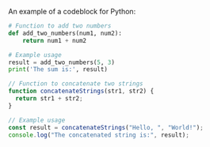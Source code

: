 An example of a codeblock for Python:

```py title="add_numbers.py" linenums="1"
# Function to add two numbers
def add_two_numbers(num1, num2):
    return num1 + num2

# Example usage
result = add_two_numbers(5, 3)
print('The sum is:', result)
```

```js title="concatenate_string.js" linenums="1" hl_lines="2-4"
// Function to concatenate two strings
function concatenateStrings(str1, str2) {
  return str1 + str2;
}

// Example usage
const result = concatenateStrings("Hello, ", "World!");
console.log("The concatenated string is:", result);
```